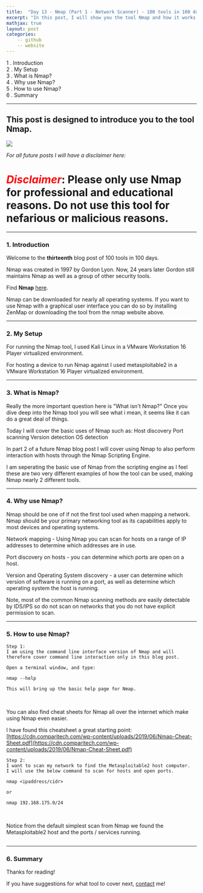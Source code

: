 ```yaml
---
title:  "Day 13 - Nmap (Part 1 - Network Scanner) - 100 tools in 100 days!"
excerpt: "In this post, I will show you the tool Nmap and how it works."
mathjax: true
layout: post
categories:
    -- github
    -- website
---
```


1 . Introduction
<br>
2 . My Setup
<br>
3 . What is Nmap?
<br>
4 . Why use Nmap?
<br>
5 . How to use Nmap?
<br>
6 . Summary

---

## This post is designed to introduce you to the tool Nmap.

![](https://nmap.org/images/sitelogo.png)

*For all future posts I will have a disclaimer here:*

# <span style="color:red">***Disclaimer***</span>: **Please only use Nmap for professional and educational reasons. Do not use this tool for nefarious or malicious reasons.**

---

### 1. **Introduction**

Welcome to the **thirteenth** blog post of 100 tools in 100 days.<br> 


Nmap was created in 1997 by Gordon Lyon. Now, 24 years later Gordon still maintains Nmap as well as a group of other security tools.

Find **Nmap** [here](https://nmap.org/).

Nmap can be downloaded for nearly all operating systems. If you want to use Nmap with a graphical user interface you can do so by installing ZenMap or downloading the tool from the nmap website above. 

---

### 2. **My Setup**

For running the Nmap tool, I used Kali Linux in a VMware Workstation 16 Player virtualized environment.

For hosting a device to run Nmap against I used metasploitable2 in a VMware Workstation 16 Player virtualized environment. 

---

### 3. **What is Nmap?**

Really the more important question here is "What isn't Nmap?" Once you dive deep into the Nmap tool you will see what i mean, it seems like it can do a great deal of things. 

Today I will cover the basic uses of Nmap such as:
Host discovery
Port scanning
Version detection
OS detection

In part 2 of a future Nmap blog post I will cover using Nmap to also perform interaction with hosts through the Nmap Scripting Engine.

I am seperating the basic use of Nmap from the scripting engine as I feel these are two very different examples of how the tool can be used, making Nmap nearly 2 different tools. 

---

### 4. **Why use Nmap?**

Nmap should be one of if not the first tool used when mapping a network. Nmap should be your primary networking tool as its capabilities apply to most devices and operating systems. 

Network mapping - Using Nmap you can scan for hosts on a range of IP addresses to determine which addresses are in use.

Port discovery on hosts - you can determine which ports are open on a host.

Version and Operating System discovery - a user can determine which version of software is running on a port, as well as determine which operating system the host is running. 

Note, most of the common Nmap scanning methods are easily detectable by IDS/IPS so do not scan on networks that you do not have explicit permission to scan. 

---

### 5. **How to use Nmap?**

    Step 1:
    I am using the command line interface version of Nmap and will therefore cover command line interaction only in this blog post.

    Open a terminal window, and type:

    nmap --help

    This will bring up the basic help page for Nmap.

<br>

You can also find cheat sheets for Nmap all over the internet which make using Nmap even easier.

I have found this cheatsheet a great starting point:<br>
[https://cdn.comparitech.com/wp-content/uploads/2019/06/Nmap-Cheat-Sheet.pdf](https://cdn.comparitech.com/wp-content/uploads/2019/06/Nmap-Cheat-Sheet.pdf)

    Step 2:
    I want to scan my network to find the Metasploitable2 host computer.
    I will use the below command to scan for hosts and open ports.

    nmap <ipaddress/cidr>

    or

    nmap 192.168.175.0/24

<br>

Notice from the default simplest scan from Nmap we found the Metasploitable2 host and the ports / services running. 

![]()

---

### 6. **Summary**




Thanks for reading!<br>

If you have suggestions for what tool to cover next, [contact](mailto:matthew.o.mccorkle@gmail.com) me!
